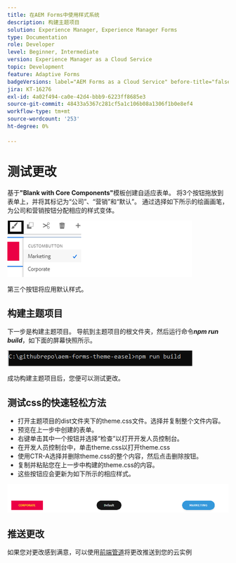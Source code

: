 ```yaml
---
title: 在AEM Forms中使用样式系统
description: 构建主题项目
solution: Experience Manager, Experience Manager Forms
type: Documentation
role: Developer
level: Beginner, Intermediate
version: Experience Manager as a Cloud Service
topic: Development
feature: Adaptive Forms
badgeVersions: label="AEM Forms as a Cloud Service" before-title="false"
jira: KT-16276
exl-id: 4a02f494-ca0e-42d4-bbb9-6223ff8685e3
source-git-commit: 48433a5367c281cf5a1c106b08a1306f1b0e8ef4
workflow-type: tm+mt
source-wordcount: '253'
ht-degree: 0%

---
```


# 测试更改

基于&#x200B;**&quot;Blank with Core Components&quot;**&#x200B;模板创建自适应表单。 将3个按钮拖放到表单上，并将其标记为“公司”、“营销”和“默认”。
通过选择如下所示的绘画画笔，为公司和营销按钮分配相应的样式变体。

![样式](assets/marketing-variation.png)

第三个按钮将应用默认样式。

## 构建主题项目

下一步是构建主题项目。 导航到主题项目的根文件夹，然后运行命令&#x200B;_&#x200B;**npm run build**&#x200B;_，如下面的屏幕快照所示。

![生成主题](assets/build-theme.png)

成功构建主题项目后，您便可以测试更改。

## 测试css的快速轻松方法

* 打开主题项目的dist文件夹下的theme.css文件。选择并复制整个文件内容。
* 预览在上一步中创建的表单。
* 右键单击其中一个按钮并选择“检查”以打开开发人员控制台。
* 在开发人员控制台中，单击theme.css以打开theme.css
* 使用CTR-A选择并删除theme.css的整个内容，然后点击删除按钮。
* 复制并粘贴您在上一步中构建的theme.css的内容。
* 这些按钮应会更新为如下所示的相应样式。

![最终按钮](assets/final-state-buttons.png)

## 推送更改

如果您对更改感到满意，可以使用[前端管道](https://experienceleague.adobe.com/en/docs/experience-manager-learn/getting-started-wknd-tutorial-develop/enable-frontend-pipeline-devops/create-frontend-pipeline)将更改推送到您的云实例
